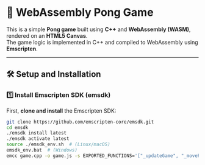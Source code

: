# 🏓 WebAssembly Pong Game

This is a simple **Pong game** built using **C++** and **WebAssembly (WASM)**, rendered on an **HTML5 Canvas**.  
The game logic is implemented in C++ and compiled to WebAssembly using **Emscripten**.

---

## **🛠 Setup and Installation**

### **1️⃣ Install Emscripten SDK (emsdk)**  
First, **clone and install** the Emscripten SDK:  

```bash
git clone https://github.com/emscripten-core/emsdk.git
cd emsdk
./emsdk install latest
./emsdk activate latest
source ./emsdk_env.sh  # (Linux/macOS)
emsdk_env.bat  # (Windows)
emcc game.cpp -o game.js -s EXPORTED_FUNCTIONS='["_updateGame", "_movePaddle", "_getBallX", "_getBallY", "_getPaddle1Y", "_getPaddle2Y"]' -s EXPORTED_RUNTIME_METHODS='["cwrap"]' -s MODULARIZE=1 -s ENVIRONMENT=web -O3
```

